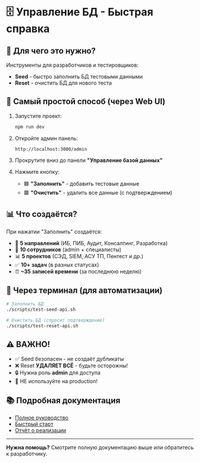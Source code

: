 # 🗄️ Управление БД - Быстрая справка

## 🎯 Для чего это нужно?

Инструменты для разработчиков и тестировщиков:
- **Seed** - быстро заполнить БД тестовыми данными
- **Reset** - очистить БД для нового теста

## 🚀 Самый простой способ (через Web UI)

1. Запустите проект:
   ```bash
   npm run dev
   ```

2. Откройте админ панель:
   ```
   http://localhost:3000/admin
   ```

3. Прокрутите вниз до панели **"Управление базой данных"**

4. Нажмите кнопку:
   - 🟦 **"Заполнить"** - добавить тестовые данные
   - 🟥 **"Очистить"** - удалить все данные (с подтверждением)

## 📊 Что создаётся?

При нажатии "Заполнить" создаётся:
- 📁 **5 направлений** (ИБ, ПИБ, Аудит, Консалтинг, Разработка)
- 👥 **10 сотрудников** (admin + специалисты)
- 📊 **5 проектов** (СЭД, SIEM, АСУ ТП, Пентест и др.)
- ✅ **10+ задач** (в разных статусах)
- ⏰ **~35 записей времени** (за последнюю неделю)

## 🔧 Через терминал (для автоматизации)

```bash
# Заполнить БД
./scripts/test-seed-api.sh

# Очистить БД (спросит подтверждение)
./scripts/test-reset-api.sh
```

## ⚠️ ВАЖНО!

- ✅ Seed безопасен - не создаёт дубликаты
- ❌ Reset **УДАЛЯЕТ ВСЁ** - будьте осторожны!
- 🔒 Нужна роль **admin** для доступа
- 🚫 НЕ используйте на production!

## 📚 Подробная документация

- [Полное руководство](./docs/DATABASE_MANAGEMENT_GUIDE.md)
- [Быстрый старт](./docs/DATABASE_MANAGEMENT_QUICK_START.md)
- [Отчёт о реализации](./docs/DB_MANAGEMENT_IMPLEMENTATION_REPORT.md)

---

**Нужна помощь?** Смотрите полную документацию выше или обратитесь к разработчику.

